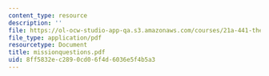 ```yaml
---
content_type: resource
description: ''
file: https://ol-ocw-studio-app-qa.s3.amazonaws.com/courses/21a-441-the-conquest-of-america-spring-2004/8ff5832ec2890cd06f4d6036e5f4b5a3_missionquestions.pdf
file_type: application/pdf
resourcetype: Document
title: missionquestions.pdf
uid: 8ff5832e-c289-0cd0-6f4d-6036e5f4b5a3
---
```

